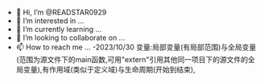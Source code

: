 - 👋 Hi, I’m @READSTAR0929
- 👀 I’m interested in ...
- 🌱 I’m currently learning ...
- 💞️ I’m looking to collaborate on ...
- 📫 How to reach me ...
-2023/10/30
  变量:局部变量(有局部范围)与全局变量(范围为源文件下的main函数,可用"extern"引用其他同一项目下的源文件的全局变量),有作用域(类似于定义域)与生命周期(开始到结束),
<!---
READSTAR0929/READSTAR0929 is a ✨ special ✨ repository because its `README.md` (this file) appears on your GitHub profile.
You can click the Preview link to take a look at your changes.
--->
